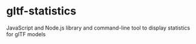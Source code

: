 # gltf-statistics

JavaScript and Node.js library and command-line tool to display statistics for glTF models